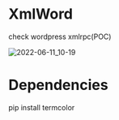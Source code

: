 # XmlWord
check wordpress xmlrpc(POC)


![2022-06-11_10-19](https://user-images.githubusercontent.com/73291263/173189730-a5a27f8d-ebd8-495b-b5f4-f49d30655d8c.png)

# Dependencies
  pip install termcolor
